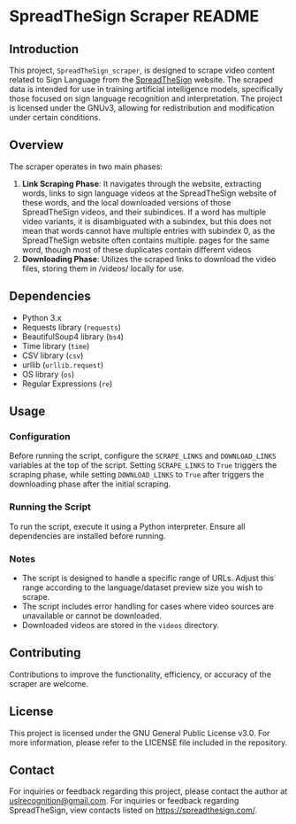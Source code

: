 # SpreadTheSign Scraper README

## Introduction

This project, `SpreadTheSign_scraper`, is designed to scrape video content related to Sign Language from the [SpreadTheSign](https://spreadthesign.com/) website. The scraped data is intended for use in training artificial intelligence models, specifically those focused on sign language recognition and interpretation. The project is licensed under the GNUv3, allowing for redistribution and modification under certain conditions.

## Overview

The scraper operates in two main phases:

1. **Link Scraping Phase**: It navigates through the website, extracting words, links to sign language videos at the SpreadTheSign website of these words, and the local downloaded versions of those SpreadTheSign videos, and their subindices. If a word has multiple video variants, it is disambiguated with a subindex, but this does not mean that words cannot have multiple entries with subindex 0, as the SpreadTheSign website often contains multiple. pages for the same word, though most of these duplicates contain different videos 
2. **Downloading Phase**: Utilizes the scraped links to download the video files, storing them in /videos/ locally for use.

## Dependencies

- Python 3.x
- Requests library (`requests`)
- BeautifulSoup4 library (`bs4`)
- Time library (`time`)
- CSV library (`csv`)
- urllib (`urllib.request`)
- OS library (`os`)
- Regular Expressions (`re`)

## Usage

### Configuration

Before running the script, configure the `SCRAPE_LINKS` and `DOWNLOAD_LINKS` variables at the top of the script. Setting `SCRAPE_LINKS` to `True` triggers the scraping phase, while setting `DOWNLOAD_LINKS` to `True` after triggers the downloading phase after the initial scraping.

### Running the Script

To run the script, execute it using a Python interpreter. Ensure all dependencies are installed before running.

### Notes

- The script is designed to handle a specific range of URLs. Adjust this range according to the language/dataset preview size you wish to scrape.
- The script includes error handling for cases where video sources are unavailable or cannot be downloaded.
- Downloaded videos are stored in the `videos` directory. 

## Contributing

Contributions to improve the functionality, efficiency, or accuracy of the scraper are welcome. 

## License

This project is licensed under the GNU General Public License v3.0. For more information, please refer to the LICENSE file included in the repository.

## Contact

For inquiries or feedback regarding this project, please contact the author at uslrecognition@gmail.com. For inquiries or feedback regarding SpreadTheSign, view contacts listed on https://spreadthesign.com/.
